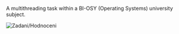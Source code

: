 A multithreading task within a BI-OSY (Operating Systems) university subject.


![Zadani/Hodnoceni](https://user-images.githubusercontent.com/56365069/180055606-46d87f6d-28df-4f7a-96e0-9ee1d1c94ad2.png)
